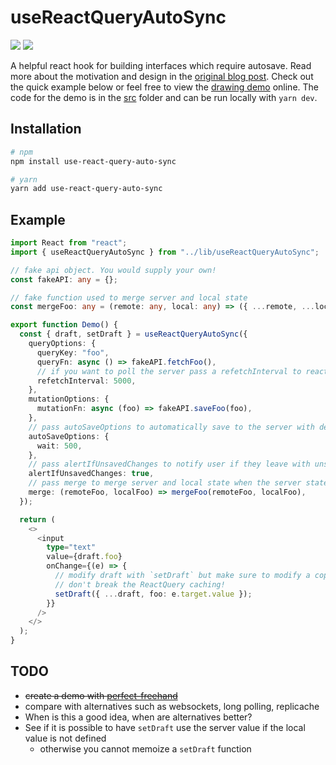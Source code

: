 # useReactQueryAutoSync

![](https://img.shields.io/npm/v/use-react-query-auto-sync?label=npm)
![](https://img.shields.io/bundlephobia/minzip/use-react-query-auto-sync)

A helpful react hook for building interfaces which require autosave.
Read more about the motivation and design in the [original blog post](https://lsmurray.com/blog/react-query-auto-sync-hook).
Check out the quick example below or feel free to view the [drawing demo](https://react-query-auto-sync.lsmurray.com/) online.
The code for the demo is in the [src](./src) folder and can be run locally with `yarn dev`.

## Installation

```sh
# npm
npm install use-react-query-auto-sync

# yarn
yarn add use-react-query-auto-sync
```

## Example

```ts
import React from "react";
import { useReactQueryAutoSync } from "../lib/useReactQueryAutoSync";

// fake api object. You would supply your own!
const fakeAPI: any = {};

// fake function used to merge server and local state
const mergeFoo: any = (remote: any, local: any) => ({ ...remote, ...local });

export function Demo() {
  const { draft, setDraft } = useReactQueryAutoSync({
    queryOptions: {
      queryKey: "foo",
      queryFn: async () => fakeAPI.fetchFoo(),
      // if you want to poll the server pass a refetchInterval to react query
      refetchInterval: 5000,
    },
    mutationOptions: {
      mutationFn: async (foo) => fakeAPI.saveFoo(foo),
    },
    // pass autoSaveOptions to automatically save to the server with debouncing
    autoSaveOptions: {
      wait: 500,
    },
    // pass alertIfUnsavedChanges to notify user if they leave with unsaved changes
    alertIfUnsavedChanges: true,
    // pass merge to merge server and local state when the server state updates
    merge: (remoteFoo, localFoo) => mergeFoo(remoteFoo, localFoo),
  });

  return (
    <>
      <input
        type="text"
        value={draft.foo}
        onChange={(e) => {
          // modify draft with `setDraft` but make sure to modify a copy so you
          // don't break the ReactQuery caching!
          setDraft({ ...draft, foo: e.target.value });
        }}
      />
    </>
  );
}
```

## TODO

- ~~create a demo with [perfect-freehand](https://github.com/steveruizok/perfect-freehand)~~
- compare with alternatives such as websockets, long polling, replicache
- When is this a good idea, when are alternatives better?
- See if it is possible to have `setDraft` use the server value if the local value is not defined
  - otherwise you cannot memoize a `setDraft` function
